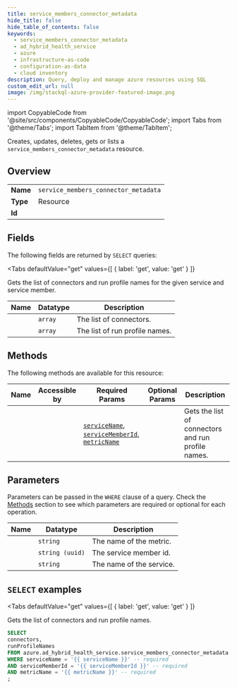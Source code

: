 ```yaml
--- 
title: service_members_connector_metadata
hide_title: false
hide_table_of_contents: false
keywords:
  - service_members_connector_metadata
  - ad_hybrid_health_service
  - azure
  - infrastructure-as-code
  - configuration-as-data
  - cloud inventory
description: Query, deploy and manage azure resources using SQL
custom_edit_url: null
image: /img/stackql-azure-provider-featured-image.png
---
```


import CopyableCode from '@site/src/components/CopyableCode/CopyableCode';
import Tabs from '@theme/Tabs';
import TabItem from '@theme/TabItem';

Creates, updates, deletes, gets or lists a <code>service_members_connector_metadata</code> resource.

## Overview
<table><tbody>
<tr><td><b>Name</b></td><td><code>service_members_connector_metadata</code></td></tr>
<tr><td><b>Type</b></td><td>Resource</td></tr>
<tr><td><b>Id</b></td><td><CopyableCode code="azure.ad_hybrid_health_service.service_members_connector_metadata" /></td></tr>
</tbody></table>

## Fields

The following fields are returned by `SELECT` queries:

<Tabs
    defaultValue="get"
    values={[
        { label: 'get', value: 'get' }
    ]}
>
<TabItem value="get">

Gets the list of connectors and run profile names for the given service and service member.

<table>
<thead>
    <tr>
    <th>Name</th>
    <th>Datatype</th>
    <th>Description</th>
    </tr>
</thead>
<tbody>
<tr>
    <td><CopyableCode code="connectors" /></td>
    <td><code>array</code></td>
    <td>The list of connectors.</td>
</tr>
<tr>
    <td><CopyableCode code="runProfileNames" /></td>
    <td><code>array</code></td>
    <td>The list of run profile names.</td>
</tr>
</tbody>
</table>
</TabItem>
</Tabs>

## Methods

The following methods are available for this resource:

<table>
<thead>
    <tr>
    <th>Name</th>
    <th>Accessible by</th>
    <th>Required Params</th>
    <th>Optional Params</th>
    <th>Description</th>
    </tr>
</thead>
<tbody>
<tr>
    <td><a href="#get"><CopyableCode code="get" /></a></td>
    <td><CopyableCode code="select" /></td>
    <td><a href="#parameter-serviceName"><code>serviceName</code></a>, <a href="#parameter-serviceMemberId"><code>serviceMemberId</code></a>, <a href="#parameter-metricName"><code>metricName</code></a></td>
    <td></td>
    <td>Gets the list of connectors and run profile names.</td>
</tr>
</tbody>
</table>

## Parameters

Parameters can be passed in the `WHERE` clause of a query. Check the [Methods](#methods) section to see which parameters are required or optional for each operation.

<table>
<thead>
    <tr>
    <th>Name</th>
    <th>Datatype</th>
    <th>Description</th>
    </tr>
</thead>
<tbody>
<tr id="parameter-metricName">
    <td><CopyableCode code="metricName" /></td>
    <td><code>string</code></td>
    <td>The name of the metric.</td>
</tr>
<tr id="parameter-serviceMemberId">
    <td><CopyableCode code="serviceMemberId" /></td>
    <td><code>string (uuid)</code></td>
    <td>The service member id.</td>
</tr>
<tr id="parameter-serviceName">
    <td><CopyableCode code="serviceName" /></td>
    <td><code>string</code></td>
    <td>The name of the service.</td>
</tr>
</tbody>
</table>

## `SELECT` examples

<Tabs
    defaultValue="get"
    values={[
        { label: 'get', value: 'get' }
    ]}
>
<TabItem value="get">

Gets the list of connectors and run profile names.

```sql
SELECT
connectors,
runProfileNames
FROM azure.ad_hybrid_health_service.service_members_connector_metadata
WHERE serviceName = '{{ serviceName }}' -- required
AND serviceMemberId = '{{ serviceMemberId }}' -- required
AND metricName = '{{ metricName }}' -- required
;
```
</TabItem>
</Tabs>
